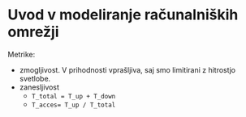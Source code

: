 # Uvod v modeliranje računalniških omrežji

Metrike:
- zmogljivost. V prihodnosti vprašljiva, saj smo limitirani z hitrostjo svetlobe.
- zanesljivost
  - `T_total = T_up + T_down`
  - `T_acces= T_up / T_total`

